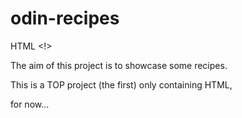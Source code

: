 # odin-recipes

HTML <!>

The aim of this project is to showcase some recipes.

This is a TOP project (the first) only containing HTML, 


for now...